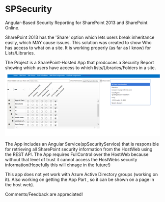 # SPSecurity
Angular-Based Security Reporting for SharePoint 2013 and SharePoint Online.

SharePoint 2013 has the 'Share' option which lets users break inheritance easily, which MAY cause issues. This solution was created to show Who has access to what on a site. It is working properly (as far as I know) for Lists/Libraries.


The  Project is a SharePoint-Hosted App that prodcuces a Security Report showing which users have access to which  lists/Libraries/Folders in a site. ![application page](https://github.com/russgove/SPSecurity/blob/master/AngularSecurityApp/Images/SPSec.PNG)

The App includes an Angular Service(spSecurityService) that is responsible for retrieving all SharePoint security information from the HostWeb using the REST API. The App requires FullControl over the HostWeb because without that level of trust it cannot access the HostWebs security information(Hopefully this will chnage in the future!)

This app does not yet work with Azure Active Directory groups (working on it). Also working on getting the App Part , so it can be shown on a page in the host web).

Comments/Feedback are appreciated!

